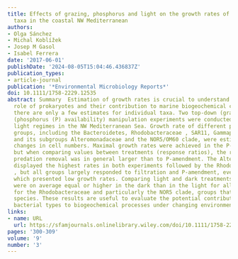 ```yaml
---
title: Effects of grazing, phosphorus and light on the growth rates of major bacterioplankton
  taxa in the coastal NW Mediterranean
authors:
- Olga Sánchez
- Michal Koblížek
- Josep M Gasol
- Isabel Ferrera
date: '2017-06-01'
publishDate: '2024-08-05T15:04:46.436837Z'
publication_types:
- article-journal
publication: '*Environmental Microbiology Reports*'
doi: 10.1111/1758-2229.12535
abstract: Summary  Estimation of growth rates is crucial to understand the ecological
  role of prokaryotes and their contribution to marine biogeochemical cycling. However,
  there are only a few estimates for individual taxa. Two top‐down (grazing) and bottom‐up
  (phosphorus (P) availability) manipulation experiments were conducted under different
  light regimes in the NW Mediterranean Sea. Growth rate of different phylogenetic
  groups, including the Bacteroidetes, Rhodobacteraceae , SAR11, Gammaproteobacteria
  and its subgroups Alteromonadaceae and the NOR5/OM60 clade, were estimated from
  changes in cell numbers. Maximal growth rates were achieved in the P‐amended treatments
  but when comparing values between treatments (response ratios), the response to
  predation removal was in general larger than to P‐amendment. The Alteromonadaceae
  displayed the highest rates in both experiments followed by the Rhodobacteraceae
  , but all groups largely responded to filtration and P‐amendment, even the SAR11
  which presented low growth rates. Comparing light and dark treatments, growth rates
  were on average equal or higher in the dark than in the light for all groups, except
  for the Rhodobacteraceae and particularly the NOR5 clade, groups that contain photoheterotrophic
  species. These results are useful to evaluate the potential contributions of different
  bacterial types to biogeochemical processes under changing environmental conditions.
links:
- name: URL
  url: https://sfamjournals.onlinelibrary.wiley.com/doi/10.1111/1758-2229.12535
pages: '300-309'
volume: '9'
number: '3'
---
```

